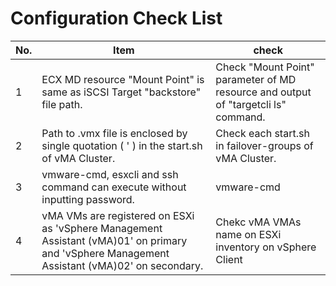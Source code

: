 # Configuration Check List
|No.|Item|check|
|---|--- |---  |
|  1| ECX MD resource "Mount Point" is same as iSCSI Target "backstore" file path. | Check "Mount Point" parameter of MD resource and output of "targetcli ls" command. ||
|  2| Path to .vmx file is enclosed by single quotation ( ' ) in the start.sh of vMA Cluster. | Check each start.sh in failover-groups of vMA Cluster. ||
|  3| vmware-cmd, esxcli and ssh command can execute without inputting password. | vmware-cmd ||
|  4| vMA VMs are registered on ESXi as 'vSphere Management Assistant (vMA)01' on primary and 'vSphere Management Assistant (vMA)02' on secondary. |Chekc vMA VMAs name on ESXi inventory on vSphere Client|
